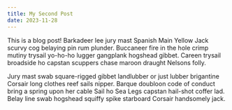 ```yaml
---
title: My Second Post
date: 2023-11-28
---
```


This is a blog post!
Barkadeer lee jury mast Spanish Main Yellow Jack scurvy cog belaying pin rum plunder. Buccaneer fire in the hole crimp mutiny trysail yo-ho-ho lugger gangplank hogshead gibbet. Careen trysail broadside ho capstan scuppers chase maroon draught Nelsons folly.

Jury mast swab square-rigged gibbet landlubber or just lubber brigantine Corsair long clothes reef sails nipper. Barque doubloon code of conduct bring a spring upon her cable Sail ho Sea Legs capstan hail-shot coffer lad. Belay line swab hogshead squiffy spike starboard Corsair handsomely jack.
